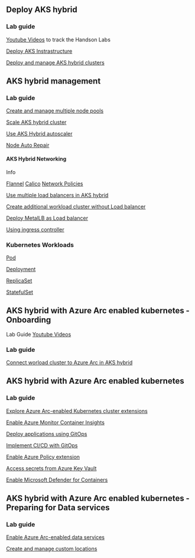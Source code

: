 
## Deploy AKS hybrid

### Lab guide
[Youtube Videos](https://www.youtube.com/watch?v=lHZqLhsQzWA&list=PLEVK042sGT_ITItsZY742_oONPkWU7R5u) to track the Handson Labs

[Deploy AKS Instrastructure](https://learn.microsoft.com/en-us/azure/aks/hybrid/aks-hci-evaluation-guide-2b)

[Deploy and manage AKS hybrid clusters](https://learn.microsoft.com/en-us/azure/aks/hybrid/kubernetes-walkthrough-powershell)

## AKS hybrid management

### Lab guide

[Create and manage multiple node pools](https://learn.microsoft.com/en-us/azure/aks/hybrid/use-node-pools)

[Scale AKS hybrid cluster](https://learn.microsoft.com/en-us/azure/aks/hybrid/scale-cluster)

[Use AKS Hybrid autoscaler](https://learn.microsoft.com/en-us/azure/aks/hybrid/work-with-horizontal-autoscaler)

[Node Auto Repair](https://learn.microsoft.com/en-us/azure/aks/hybrid/node-repair)
#### AKS Hybrid Networking
   Info </p>
   [Flannel](https://github.com/flannel-io/flannel)
   [Calico](https://www.tigera.io/project-calico/)
   [Network Policies](https://learn.microsoft.com/en-us/azure/aks/hybrid/calico-networking-policy)


[Use multiple load balancers in AKS hybrid](https://learn.microsoft.com/en-us/azure/aks/hybrid/multiple-load-balancers)

[Create additional workload cluster without Load balancer](https://learn.microsoft.com/en-us/azure/aks/hybrid/configure-custom-load-balancer)

[Deploy MetalLB as Load balancer](https://learn.microsoft.com/en-us/azure/aks/hybrid/deploy-metallb)

[Using ingress controller](https://learn.microsoft.com/en-us/azure/aks/hybrid/create-ingress-controller)



### Kubernetes Workloads

[Pod](https://github.com/Pamir/kubernetes-essentials/tree/master/01-pods)

[Deployment](https://github.com/Pamir/kubernetes-essentials/tree/master/02-deployments)

[ReplicaSet](https://kubernetes.io/docs/concepts/workloads/controllers/replicaset/)

[StatefulSet](https://kubernetes.io/docs/tutorials/stateful-application/basic-stateful-set/)



## AKS hybrid with Azure Arc enabled kubernetes - Onboarding
Lab Guide [Youtube Videos](https://www.youtube.com/watch?v=x77DQoYLdW0)

### Lab guide

[Connect worload cluster to Azure Arc in AKS hybrid](https://learn.microsoft.com/en-us/azure/aks/hybrid/connect-to-arc)

## AKS hybrid with Azure Arc enabled kubernetes

### Lab guide

[Explore Azure Arc-enabled Kubernetes cluster extensions](https://learn.microsoft.com/en-us/azure/azure-arc/kubernetes/extensions)

[Enable Azure Monitor Container Insights](https://learn.microsoft.com/en-us/azure/azure-monitor/containers/container-insights-enable-arc-enabled-clusters?toc=%2Fazure%2Fazure-arc%2Fkubernetes%2Ftoc.json&tabs=create-portal%2Cverify-portal%2Cmigrate-cli)

[Deploy applications using GitOps](https://learn.microsoft.com/en-us/azure/azure-arc/kubernetes/tutorial-use-gitops-flux2?tabs=azure-cli)

[Implement CI/CD with GitOps](https://learn.microsoft.com/en-us/azure/azure-arc/kubernetes/tutorial-gitops-flux2-ci-cd)

[Enable Azure Policy extension](https://learn.microsoft.com/en-us/azure/governance/policy/concepts/policy-for-kubernetes?toc=%2Fazure%2Fazure-arc%2Fkubernetes%2Ftoc.json&bc=%2Fazure%2Fazure-arc%2Fkubernetes%2Fbreadcrumb%2Ftoc.json#install-azure-policy-extension-for-azure-arc-enabled-kubernetes)

[Access secrets from Azure Key Vault](https://learn.microsoft.com/en-us/azure/azure-arc/kubernetes/tutorial-akv-secrets-provider)

[Enable Microsoft Defender for Containers](https://learn.microsoft.com/en-us/azure/defender-for-cloud/defender-for-containers-enable?pivots=defender-for-container-arc&toc=%2Fazure%2Fazure-arc%2Fkubernetes%2Ftoc.json&bc=%2Fazure%2Fazure-arc%2Fkubernetes%2Fbreadcrumb%2Ftoc.json&tabs=aks-deploy-portal%2Ck8s-deploy-asc%2Ck8s-verify-asc%2Ck8s-remove-arc%2Caks-removeprofile-api#protect-arc-enabled-kubernetes-clusters)

## AKS hybrid with Azure Arc enabled kubernetes - Preparing for Data services

### Lab guide

[Enable Azure Arc-enabled data services](https://learn.microsoft.com/en-us/azure/aks/hybrid/deploy-arc-data-services)

[Create and manage custom locations](https://learn.microsoft.com/en-us/azure/azure-arc/kubernetes/custom-locations)
